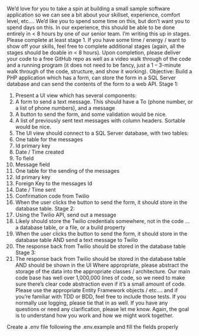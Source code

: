 We’d love for you to take a spin at building a small sample software application so we can see a bit about your skillset, experience, comfort level, etc.… We’d like you to spend some time on this, but don’t want you to spend days on this. In our experience, this should be able to be done entirely in < 8 hours by one of our senior team.
I’m writing this up in stages. Please complete at least stage 1. If you have some time / energy / want to show off your skills, feel free to complete additional stages (again, all the stages should be doable in < 8 hours). Upon completion, please deliver your code to a free GitHub repo as well as a video walk through of the code and a running program (it does not need to be fancy, just a 1 – 3-minute walk through of the code, structure, and show it working).
Objective: Build a PHP application which has a form, can store the form in a SQL Server database and can send the contents of the form to a web API.
Stage 1:

1. Present a UI view which has several components:
2. A form to send a text message. This should have a To (phone number, or a list of phone numbers), and a message
3. A button to send the form, and some validation would be nice.
4. A list of previously sent text messages with column headers. Sortable would be nice.
5. The UI view should connect to a SQL Server database, with two tables:
6. One table for the messages
7. Id primary key
8. Date / Time created
9. To field
10. Message field
11. One table for the sending of the messages
12. Id primary key
13. Foreign Key to the messages Id
14. Date / Time sent
15. Confirmation code from Twilio
16. When the user clicks the button to send the form, it should store in the database table.
    Stage 2:
17. Using the Twilio API, send out a message
18. Likely should store the Twilio credentials somewhere, not in the code … a database table, or a file, or a build property
19. When the user clicks the button to send the form, it should store in the database table AND send a text message to Twilio
20. The response back from Twilio should be stored in the database table
    Stage 3:
21. The response back from Twilio should be stored in the database table AND should be shown in the UI
    Where appropriate, please abstract the storage of the data into the appropriate classes / architecture. Our main code base has well over 1,000,000 lines of code, so we need to make sure there’s clear code abstraction even if it’s a small amount of code.
    Please use the appropriate Entity Framework objects / etc.… and if you’re familiar with TDD or BDD, feel free to include those tests. If you normally use logging, please tie that in as well.
    If you have any questions or need any clarification, please let me know. Again, the goal is to understand how you work and how we might work together.

Create a .env file following the .env.example and fill the fields properly
